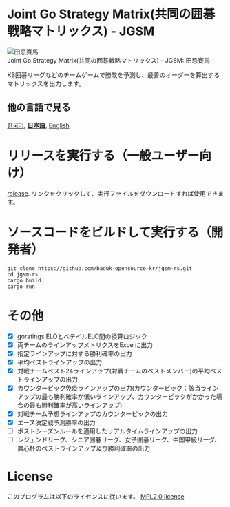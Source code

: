 # Joint Go Strategy Matrix(共同の囲碁戦略マトリックス) - JGSM
![田忌賽馬](https://github.com/baduk-opensource-kr/jgsm-rs/assets/36529903/f2b45d6e-b9c1-4812-a7c8-5835ae8ae312)  
Joint Go Strategy Matrix(共同の囲碁戦略マトリックス) - JGSM: 田忌賽馬

KB囲碁リーグなどのチームゲームで勝敗を予測し、最善のオーダーを算出するマトリックスを出力します。

## 他の言語で見る
[한국어](./README.md), [**日本語**](./README.ja.md), [English](./README.en.md)

# リリースを実行する（一般ユーザー向け）
[release](https://github.com/baduk-opensource-kr/jgsm-rs/releases/latest).
リンクをクリックして、実行ファイルをダウンロードすれば使用できます。

# ソースコードをビルドして実行する（開発者）
```
git clone https://github.com/baduk-opensource-kr/jgsm-rs.git
cd jgsm-rs
cargo build
cargo run
```

# その他
- [x] goratings ELOとベテイルELO間の換算ロジック
- [x] 両チームのラインアップメトリクスをExcelに出力
- [x] 指定ラインアップに対する勝利確率の出力
- [x] 平均ベストラインアップの出力
- [x] 対戦チームベスト24ラインアップ(対戦チームのベストメンバー)の平均ベストラインアップの出力
- [x] カウンターピック免疫ラインアップの出力(カウンターピック：該当ラインアップの最も勝利確率が低いラインアップ、カウンターピックがかかった場合の最も勝利確率が高いラインアップ)
- [x] 対戦チーム予想ラインアップのカウンターピックの出力
- [x] エース決定戦予測勝率の出力
- [ ] ポストシーズンルールを適用したリアルタイムラインアップの出力
- [ ] レジェンドリーグ、シニア囲碁リーグ、女子囲碁リーグ、中国甲級リーグ、農心杯のベストラインアップ及び勝利確率の出力

# License
このプログラムは以下のライセンスに従います。 [MPL2.0 license](/LICENSE) 

